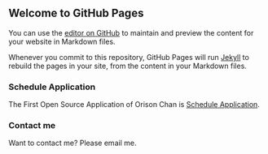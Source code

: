 ## Welcome to GitHub Pages

You can use the [editor on GitHub](https://github.com/orisonchan/orisonchan.github.io/edit/master/README.md) to maintain and preview the content for your website in Markdown files.

Whenever you commit to this repository, GitHub Pages will run [Jekyll](https://jekyllrb.com/) to rebuild the pages in your site, from the content in your Markdown files.

### Schedule Application

The First Open Source Application of Orison Chan is [Schedule Application](https://github.com/orisonchan/ScheduleApplication).

### Contact me

Want to contact me? Please email me.
